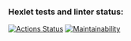 ### Hexlet tests and linter status:
[![Actions Status](https://github.com/xyzelena/frontend-project-46/workflows/hexlet-check/badge.svg)](https://github.com/xyzelena/frontend-project-46/actions)
[![Maintainability](https://api.codeclimate.com/v1/badges/c8f494664d02a08c55ef/maintainability)](https://codeclimate.com/github/xyzelena/frontend-project-46/maintainability)
